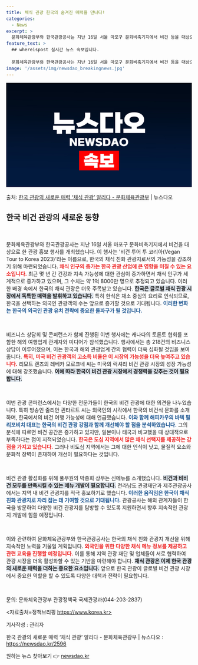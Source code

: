 ```yaml
---
title: 채식 관광 한국의 숨겨진 매력을 만나다!
categories:
  - News
excerpt: >
  문화체육관광부와 한국관광공사는 지난 16일 서울 마포구 문화비축기지에서 비건 등을 대상으로 한국 채식 관광 …
feature_text: >
  ## whereispost 실시간 뉴스 속보입니다.

  문화체육관광부와 한국관광공사는 지난 16일 서울 마포구 문화비축기지에서 비건 등을 대상으로 한국 채식 관광 …
image: '/assets/img/newsdao_breakingnews.jpg'
---
```


![뉴스다오 속보](/assets/img/newsdao_breakingnews.jpg)

<p>출처: <a href="https://newsdao.kr/2596" rel="dofollow">한국 관광의 새로운 매력 ‘채식 관광’ 알리다 - 문화체육관광부</a> | 뉴스다오</p>

<h2 data-ke-size="size26">한국 비건 관광의 새로운 동향</h2>

<p data-ke-size="size16">&nbsp;</p> 

문화체육관광부와 한국관광공사는 지난 16일 서울 마포구 문화비축기지에서 비건을 대상으로 한 관광 홍보 행사를 개최했습니다. 이 행사는 '비건 투어 투 코리아(Vegan Tour to Korea 2023)'라는 이름으로, 한국의 채식 친화 관광지로서의 가능성을 강조하기 위해 마련되었습니다. <b><span style="color: #ee2323;">채식 인구의 증가는 한국 관광 산업에 큰 영향을 미칠 수 있는 요소입니다.</span></b> 최근 몇 년 간 건강과 지속 가능성에 대한 관심이 증가하면서 채식 인구가 세계적으로 증가하고 있으며, 그 수치는 약 1억 8000만 명으로 추정되고 있습니다. 이러한 배경 속에서 한국의 채식 관광은 더욱 주목받고 있습니다. <b><span style="background-color: #21538527;">한국은 글로벌 채식 관광 시장에서 독특한 매력을 발휘하고 있습니다.</span></b> 특히 한식은 채소 중심의 요리로 인식되므로, 한국을 선택하는 외국인 관광객의 수는 앞으로 증가할 것으로 기대됩니다. <b><span style="color: #1a5490;">이러한 변화는 한국의 외국인 관광 유치 전략에 중요한 돌파구가 될 것입니다.</span></b>

<p data-ke-size="size16">&nbsp;</p>

비즈니스 상담회 및 콘퍼런스가 함께 진행된 이번 행사에는 캐나다의 토론토 협회를 포함한 해외 여행업계 관계자와 미디어가 참석했습니다. 행사에서는 총 218건의 비즈니스 상담이 이루어졌으며, 이는 한국과 해외 관광업계 간의 협력이 더욱 심화될 것임을 보여줍니다. <b><span style="color: #ee2323;">특히, 미국 비건 관광객의 고소득 비율은 이 시장의 가능성을 더욱 높여주고 있습니다.</span></b> 리모트 랜즈의 레베카 모로크네 씨는 미국의 럭셔리 비건 관광 시장의 성장 가능성에 대해 강조했습니다. <b><span style="background-color: #21538527;">이에 따라 한국이 비건 관광 시장에서 경쟁력을 갖추는 것이 필요합니다.</span></b>

<p data-ke-size="size16">&nbsp;</p>

이번 관광 콘퍼런스에서는 다양한 전문가들이 한국의 비건 관광에 대한 의견을 나누었습니다. 특히 방송인 줄리안 퀸타르트 씨는 외국인의 시각에서 한국의 비건식 문화를 소개하며, 한국에서의 비건 여행 가능성에 대해 언급했습니다. <b><span style="color: #1a5490;">이와 함께 해피카우의 바텍 필리포비치 대표는 한국의 비건 관광 강점과 함께 개선해야 할 점을 분석하였습니다.</span></b> 그의 분석에 따르면 비건 공간은 증가하고 있지만, 일본이나 태국과 비교했을 때 상대적으로 부족하다는 점이 지적되었습니다. <b><span style="color: #ee2323;">한국은 도심 지역에서 많은 채식 선택지를 제공하는 강점을 가지고 있습니다.</span></b> 그러나 비도심 지역에서는 그에 대한 인식이 낮고, 물질적 요소와 문화적 장벽이 존재하여 개선이 필요하다는 것입니다.

<p data-ke-size="size16">&nbsp;</p>

비건 관광 활성화를 위해 풀무원의 박종희 상무는 신메뉴를 소개했습니다. <b><span style="background-color: #21538527;">비건과 비비건 모두를 만족시킬 수 있는 메뉴 개발이 필요합니다.</span></b> 전라남도 관광재단과 제주관광공사에서는 지역 내 비건 관광지를 적극 홍보하기로 했습니다. <b><span style="color: #1a5490;">이러한 움직임은 한국이 채식 친화 관광지로 자리 잡는 데 기여할 것으로 기대됩니다.</span></b> 관광공사는 해외 관계자들이 한국을 방문하여 다양한 비건 관광지를 탐방할 수 있도록 지원하면서 향후 지속적인 관광지 개발에 힘쓸 예정입니다.

<p data-ke-size="size16">&nbsp;</p>

이와 관련하여 문화체육관광부와 한국관광공사는 한국의 채식 친화 관광지 개선을 위해 지속적인 노력을 기울일 계획입니다. <b><span style="color: #ee2323;">외국인을 위한 다양한 채식 메뉴 정보를 제공하고 관련 교육을 진행할 예정입니다.</span></b> 이를 통해 지역 관광 재단 및 업체들이 서로 협력하여 관광 시장을 더욱 활성화할 수 있는 기반을 마련해야 합니다. <b><span style="background-color: #21538527;">채식 관광은 이제 한국 관광의 새로운 매력을 더하는 중요한 요소입니다.</span></b> 앞으로 한국 관광이 글로벌 비건 관광 시장에서 중요한 역할을 할 수 있도록 다양한 대책과 전략이 필요합니다.

<p data-ke-size="size16">&nbsp;</p>

문의: 문화체육관광부 관광정책국 국제관광과(044-203-2837)

<자료출처=정책브리핑 https://www.korea.kr>

기사작성 : 관리자

한국 관광의 새로운 매력 ‘채식 관광’ 알리다 - 문화체육관광부 | 뉴스다오  : https://newsdao.kr/2596 

원하는 뉴스 찾아보기 👉 <a href="https://newsdao.kr" rel="dofollow">newsdao.kr</a>



